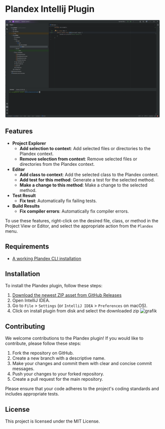 # Plandex Intellij Plugin

![alt text](demo.gif)

## Features

- **Project Explorer**
  - **Add selection to context**: Add selected files or directories to the Plandex context.
  - **Remove selection from context**: Remove selected files or directories from the Plandex context.
- **Editor**
  - **Add class to context**: Add the selected class to the Plandex context.
  - **Add test for this method**: Generate a test for the selected method.
  - **Make a change to this method**: Make a change to the selected method.
- **Test Result**
  - **Fix test**: Automatically fix failing tests.
- **Build Results**
  - **Fix compiler errors**: Automatically fix compiler errors.

To use these features, right-click on the desired file, class, or method in the Project View or Editor, and select the appropriate action from the `Plandex` menu.

## Requirements

- [A working Plandex CLI installation](https://github.com/plandex-ai/plandex?tab=readme-ov-file#install)

## Installation

To install the Plandex plugin, follow these steps:

1. [Download the newest ZIP asset from GitHub Releases](https://github.com/appreciated/plandex-intellij/releases)
2. Open IntelliJ IDEA.
3. Go to `File` > `Settings` (or `IntelliJ IDEA` > `Preferences` on macOS).
4. Click on install plugin from disk and select the downloaded zip
![grafik](https://github.com/user-attachments/assets/4e1a57ce-10ba-4d21-9488-0183d43b5cc6)

## Contributing

We welcome contributions to the Plandex plugin! If you would like to contribute, please follow these steps:

1. Fork the repository on GitHub.
2. Create a new branch with a descriptive name.
3. Make your changes and commit them with clear and concise commit messages.
4. Push your changes to your forked repository.
5. Create a pull request for the main repository.

Please ensure that your code adheres to the project's coding standards and includes appropriate tests.

## License

This project is licensed under the MIT License.
